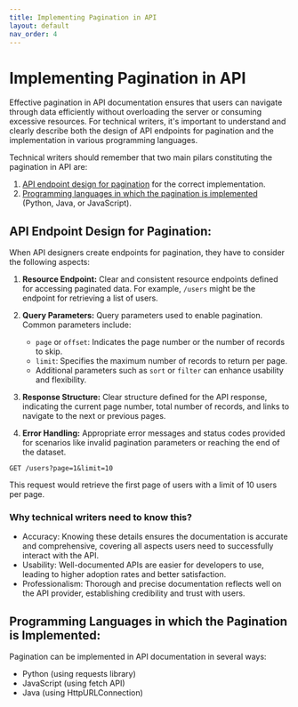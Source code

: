 ```yaml
---
title: Implementing Pagination in API
layout: default
nav_order: 4
---
```


# Implementing Pagination in API

Effective pagination in API documentation ensures that users can navigate through data efficiently without overloading the server or consuming excessive resources. For technical writers, it's important to understand and clearly describe both the design of API endpoints for pagination and the implementation in various programming languages.

Technical writers should remember that two main pilars constituting the pagination in API are:

1. [API endpoint design for pagination](#API-Endpoint-Design) for the correct implementation.
2. [Programming languages in which the pagination is implemented](#Pagination-Examples) (Python, Java, or JavaScript).

<a id="API-Endpoint-Design"></a>
## API Endpoint Design for Pagination:

When API designers create endpoints for pagination, they have to consider the following aspects:

1. **Resource Endpoint:** Clear and consistent resource endpoints defined for accessing paginated data. For example, `/users` might be the endpoint for retrieving a list of users.

2. **Query Parameters:** Query parameters used to enable pagination. Common parameters include:
   - `page` or `offset`: Indicates the page number or the number of records to skip.
   - `limit`: Specifies the maximum number of records to return per page.
   - Additional parameters such as `sort` or `filter` can enhance usability and flexibility.

3. **Response Structure:** Clear structure defined for the API response, indicating the current page number, total number of records, and links to navigate to the next or previous pages. 

4. **Error Handling:** Appropriate error messages and status codes provided for scenarios like invalid pagination parameters or reaching the end of the dataset.

`GET /users?page=1&limit=10`

This request would retrieve the first page of users with a limit of 10 users per page.

### Why technical writers need to know this?

- Accuracy: Knowing these details ensures the documentation is accurate and comprehensive, covering all aspects users need to successfully interact with the API.
- Usability: Well-documented APIs are easier for developers to use, leading to higher adoption rates and better satisfaction.
- Professionalism: Thorough and precise documentation reflects well on the API provider, establishing credibility and trust with users.

<a id="Pagination-Examples"></a>
## Programming Languages in which the Pagination is Implemented:

Pagination can be implemented in API documentation in several ways: 
- Python (using requests library)
- JavaScript (using fetch API)
- Java (using HttpURLConnection)

